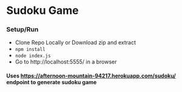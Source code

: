 # Sudoku Game

### Setup/Run
- Clone Repo Locally or Download zip and extract
- `npm install`
- `node index.js`
- Go to http://localhost:5555/ in a browser

#### Uses https://afternoon-mountain-94217.herokuapp.com/sudoku/ endpoint to generate sudoku game

